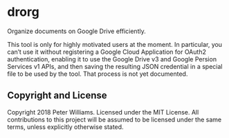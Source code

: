 # drorg

Organize documents on Google Drive efficiently.

This tool is only for highly motivated users at the moment. In particular, you
can’t use it without registering a Google Cloud Application for OAuth2
authentication, enabling it to use the Google Drive v3 and Google Persion
Services v1 APIs, and then saving the resulting JSON credential in a special
file to be used by the tool. That process is not yet documented.


## Copyright and License

Copyright 2018 Peter Williams. Licensed under the MIT License. All
contributions to this project will be assumed to be licensed under the same
terms, unless explicitly otherwise stated.
